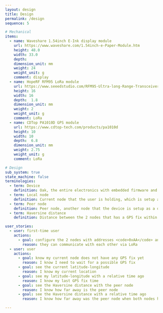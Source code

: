 ```yaml
---
layout: design
title: Design
permalink: /design
sequence: 5

# Mechanical
items:
  - name: Waveshare 1.54inch E-Ink display module
    url: https://www.waveshare.com/1.54inch-e-Paper-Module.htm
    height: 48.0
    width: 33.0
    depth:
    dimension_unit: mm
    weight: 24
    weight_unit: g
    comment: display
  - name: HopeRF RFM95 LoRa module
    url: https://www.seeedstudio.com/RFM95-Ultra-long-Range-Transceiver-Module-LoRa-Module-support-868M-frequency-p-2807.html
    height: 16
    width: 16
    depth:  1.8
    dimension_unit: mm
    weight: 2
    weight_unit: g
    comment: LoRa
  - name: CDTop PA1010D GPS module
    url: https://www.cdtop-tech.com/products/pa1010d
    height: 10
    width: 10
    depth:  6.8
    dimension_unit: mm
    weight: 2.75
    weight_unit: g
    comment: LoRa

# Design
sub_system: true
state_machine: false
terminologies:
  - term: Device
    definition: Oak, the entire electronics with embedded firmware and associated software
  - term: Local node
    definition: Current node that the user is holding, which is setup as a current node for LoRa peer-to-peer communication
  - term: Peer node
    definition: Peer node, another node that the device is setup as a destination for LoRa peer-to-peer communication
  - term: Haversine distance
    definition: Distance between the 2 nodes that has a GPS fix within 5 seconds of each other

user_stories:
  - user: first-time user
    actions:
      - goal: configure the 2 nodes with addresses <code>0xAA</code> and <code>0xBB</code>
        reason: they can communicate with each other via LoRa
  - user: user
    actions:
      - goal: know my current node does not have any GPS fix yet
        reason: I know I need to wait for a possible GPS fix
      - goal: see the current latitude-longitude
        reason: I know my current location
      - goal: see my latitude-longitude with a relative time ago
        reason: I know my last GPS fix time
      - goal: see the Haversine distance with the peer node
        reason: I know how far away is the peer node
      - goal: see the Haversine distance with a relative time ago
        reason: I know how far away was the peer node when both nodes had a GPS fix

---
```

